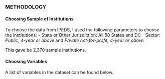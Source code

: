 ### METHODOLOGY

#### Choosing Sample of Institutions

To choose the data from IPEDS, I used the following parameters to choose the institutions: - State or Other Jurisdiction: All 50 States and DC - Sector: *Public,* *4-year or above* and *Private not-for-profit, 4-year or above*

This gave be 2,370 sample institutions.

#### Choosing Variables

A list of variables in the dataset can be found below. 

